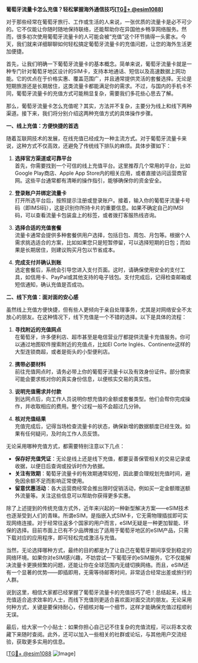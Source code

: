 **葡萄牙流量卡怎么充值？轻松掌握海外通信技巧[[TG💪+ @esim1088](https://t.me/s/esim1088)]**

对于那些经常在葡萄牙旅行、工作或生活的人来说，一张优质的流量卡是必不可少的。它不仅能让你随时随地保持联络，还能帮助你在异国他乡畅享网络服务。然而，很多初次使用葡萄牙流量卡的人可能会被“充值”这个环节搞得一头雾水。今天，我们就来详细聊聊如何轻松搞定葡萄牙流量卡的充值问题，让您的海外生活更加便捷。

首先，让我们明确一下葡萄牙流量卡的基本概念。简单来说，葡萄牙流量卡就是一种专门针对葡萄牙地区设计的SIM卡，支持本地通话、短信以及高速数据上网功能。它的优点在于价格实惠、覆盖范围广，并且通常提供灵活的套餐选择。无论是短期旅游还是长期居住，这类流量卡都能满足你的需求。不过，与国内的手机卡不同，葡萄牙流量卡的充值方式可能稍显复杂，需要我们多花些心思去了解。

那么，葡萄牙流量卡怎么充值呢？其实，方法并不复杂，主要分为线上和线下两种渠道。接下来，我们将分别介绍这两种充值方式的具体操作步骤。

**一、线上充值：方便快捷的首选**

随着互联网技术的发展，在线充值已经成为一种主流方式。对于葡萄牙流量卡来说，这种方式不仅高效，还避免了传统线下排队的麻烦。具体步骤如下：

1. **选择官方渠道或可靠平台**  
   首先，你需要找到一个可信的线上充值平台。这里推荐几个常用的平台，比如Google Play商店、Apple App Store内的相关应用，或者直接访问运营商官网。这些平台通常都有清晰的操作指引，能够确保你的资金安全。

2. **登录账户并绑定流量卡**  
   打开所选平台后，按照提示注册或登录账户。接着，输入你的葡萄牙流量卡号码（即IMSI码），这是识别你所持卡片的重要信息。如果不确定自己的IMSI码，可以查看流量卡包装盒上的标签，或者拨打客服热线咨询。

3. **选择合适的充值套餐**  
   流量卡通常会提供多种套餐供用户选择，包括日包、周包、月包等。根据个人需求挑选适合的方案，比如如果您只是短暂停留，可以选择短期的日包；而如果是长期居住，则建议购买月包以节省成本。

4. **完成支付并确认到账**  
   选定套餐后，系统会引导您进入支付页面。这时，请确保使用安全的支付工具，如信用卡、PayPal或其他支持的电子钱包。支付完成后，记得检查邮箱或短信通知，确认充值是否成功。

**二、线下充值：面对面的安心感**

虽然线上充值方便快捷，但有些人更倾向于亲自处理事务，尤其是对网络安全不太放心的朋友。在这种情况下，线下充值是一个不错的选择。以下是具体的流程：

1. **寻找附近的充值网点**  
   在葡萄牙，许多便利店、超市甚至是电信营业厅都提供流量卡充值服务。你可以通过地图软件搜索附近的充值点，比如El Corte Inglés、Continente这样的大型连锁商超，或者是街头的小型便利店。

2. **携带必要材料**  
   前往充值网点时，请务必带上你的葡萄牙流量卡以及有效身份证件。部分商家可能会要求核对你的真实身份信息，以便核实交易的真实性。

3. **说明充值需求并付款**  
   到达网点后，向工作人员说明你想充值的金额或套餐类型。他们会帮你完成操作，并收取相应的费用。整个过程一般不会超过几分钟。

4. **核对充值结果**  
   充值完成后，记得当场检查流量卡的状态，确保新增的数据额度已经生效。如果有任何疑问，及时向工作人员反馈。

无论采用哪种充值方式，都需要特别注意以下几点：

- **保存好充值凭证**：无论是线上还是线下充值，都要妥善保管相关的交易记录或收据，以便日后查询或投诉时作为依据。
- **关注有效期**：葡萄牙流量卡的有效期通常较短，因此要合理规划充值时间，避免因余额不足而影响正常使用。
- **留意优惠活动**：各大运营商经常会推出限时促销活动，例如买一定金额赠送额外流量等。关注这些信息可以帮助你获得更多实惠。

除了上述提到的传统充值方式外，近年来兴起的一种新型解决方案——eSIM技术也逐渐受到人们的青睐。所谓eSIM，是指嵌入式SIM卡，它无需物理插拔即可实现网络连接。对于经常往返多个国家的用户而言，eSIM无疑是一种更加智能、环保的选择。目前市面上已有不少品牌推出了适用于葡萄牙地区的eSIM产品，只需下载对应的应用程序，即可轻松完成激活与充值。

当然，无论选择哪种方式，最终的目的都是为了让自己在葡萄牙期间享受到稳定的网络环境。如果你对eSIM感兴趣，不妨尝试一下葡萄牙的eSIM服务，它不仅能解决流量卡更换频繁的问题，还能让你在全球范围内无缝切换网络。而且，eSIM还有一个显著的优势——即插即用，无需等待邮寄时间，非常适合经常出差或旅行的人群。

说到这里，相信大家都已经掌握了葡萄牙流量卡的充值技巧了吧！总结起来，线上充值适合追求效率的人士，而线下充值则更适合喜欢面对面交流的朋友。无论采用何种方式，关键是要保持耐心，仔细核对每一个细节，这样才能确保充值过程顺利无误。

最后，给大家一个小贴士：如果你担心自己记不住复杂的充值流程，可以将本文收藏下来随时查阅。此外，还可以加入一些相关的社群或论坛，与其他用户交流经验，获取更多实用的信息。

[[TG💪+ @esim1088](https://t.me/s/esim1088) ![Image](https://i.postimg.cc/4NQfJmqS/Snipaste-2025-05-13-00-14-12.png)]